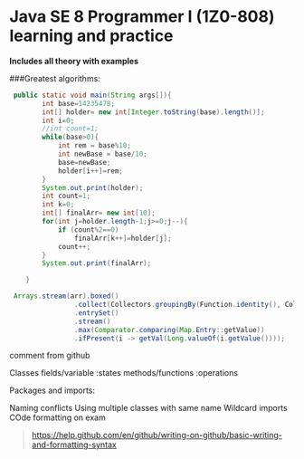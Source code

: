 # Java SE 8 Programmer I (1Z0-808) learning and practice
 
**Includes all theory with examples** 


###Greatest algorithms:
```java
 public static void main(String args[]){
        int base=14235478;
        int[] holder= new int[Integer.toString(base).length()];
        int i=0;
        //int count=1;
        while(base>0){
            int rem = base%10;
            int newBase = base/10;
            base=newBase;
            holder[i++]=rem;
        }
        System.out.print(holder);
        int count=1;
        int k=0;
        int[] finalArr= new int[10];
        for(int j=holder.length-1;j>=0;j--){
            if (count%2==0)
                finalArr[k++]=holder[j];
            count++;
        }
        System.out.print(finalArr);

    }
```

```java
 Arrays.stream(arr).boxed()
                .collect(Collectors.groupingBy(Function.identity(), Collectors.counting()))
                .entrySet()
                .stream()
                .max(Comparator.comparing(Map.Entry::getValue))
                .ifPresent(i -> getVal(Long.valueOf(i.getValue())));
```
comment from github

Classes
    fields/variable         :states
    methods/functions       :operations 

Packages and imports:


Naming conflicts
Using multiple classes with same name
Wildcard imports 
COde formatting on exam












> https://help.github.com/en/github/writing-on-github/basic-writing-and-formatting-syntax